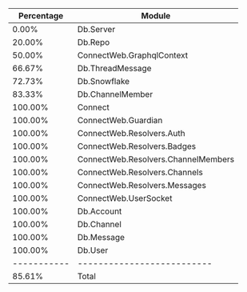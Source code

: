 Percentage | Module
-----------|--------------------------
     0.00% | Db.Server
    20.00% | Db.Repo
    50.00% | ConnectWeb.GraphqlContext
    66.67% | Db.ThreadMessage
    72.73% | Db.Snowflake
    83.33% | Db.ChannelMember
   100.00% | Connect
   100.00% | ConnectWeb.Guardian
   100.00% | ConnectWeb.Resolvers.Auth
   100.00% | ConnectWeb.Resolvers.Badges
   100.00% | ConnectWeb.Resolvers.ChannelMembers
   100.00% | ConnectWeb.Resolvers.Channels
   100.00% | ConnectWeb.Resolvers.Messages
   100.00% | ConnectWeb.UserSocket
   100.00% | Db.Account
   100.00% | Db.Channel
   100.00% | Db.Message
   100.00% | Db.User
-----------|--------------------------
    85.61% | Total
